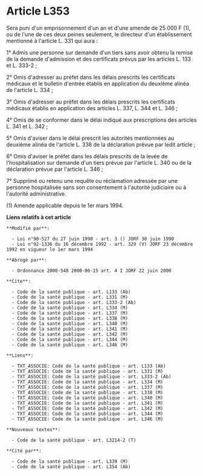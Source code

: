 # Article L353

Sera puni d'un emprisonnement d'un an et d'une amende de 25 000 F (1), ou de l'une de ces deux peines seulement, le directeur
d'un établissement mentionné à l'article L. 331 qui aura :

1° Admis une personne sur demande d'un tiers sans avoir obtenu la remise de la demande d'admission et des certificats prévus
par les articles L. 133 et L. 333-2 ;

2° Omis d'adresser au préfet dans les délais prescrits les certificats médicaux et le bulletin d'entrée établis en
application du deuxième alinéa de l'article L. 334 ;

3° Omis d'adresser au préfet dans les délais prescrits les certificats médicaux établis en application des articles L. 337,
L. 344 et L. 346 ;

4° Omis de se conformer dans le délai indiqué aux prescriptions des articles L. 341 et L. 342 ;

5° Omis d'aviser dans le délai prescrit les autorités mentionnées au deuxième alinéa de l'article L. 338 de la déclaration
prévue par ledit article ;

6° Omis d'aviser le préfet dans les délais prescrits de la levée de l'hospitalisation sur demande d'un tiers prévue par
l'article L. 340 ou de la déclaration prévue par l'article L. 346 ;

7° Supprimé ou retenu une requête ou réclamation adressée par une personne hospitalisée sans son consentement à l'autorité
judiciaire ou à l'autorité administrative.

(1) Amende applicable depuis le 1er mars 1994.

**Liens relatifs à cet article**

	**Modifié par**:

	  - Loi n°90-527 du 27 juin 1990 - art. 3 () JORF 30 juin 1990
	  - Loi n°92-1336 du 16 décembre 1992 - art. 329 (V) JORF 23 décembre 1992 en vigueur le 1er mars 1994

	**Abrogé par**:

	  - Ordonnance 2000-548 2000-06-15 art. 4 I JORF 22 juin 2000

	**Cite**:

	  - Code de la santé publique - art. L133 (Ab)
	  - Code de la santé publique - art. L331 (M)
	  - Code de la santé publique - art. L333-2 (Ab)
	  - Code de la santé publique - art. L334 (M)
	  - Code de la santé publique - art. L337 (M)
	  - Code de la santé publique - art. L338 (M)
	  - Code de la santé publique - art. L340 (M)
	  - Code de la santé publique - art. L341 (M)
	  - Code de la santé publique - art. L342 (M)
	  - Code de la santé publique - art. L344 (M)
	  - Code de la santé publique - art. L346 (M)

	**Liens**:

	  - TXT_ASSOCIE: Code de la santé publique - art. L133 (Ab)
	  - TXT_ASSOCIE: Code de la santé publique - art. L331 (M)
	  - TXT_ASSOCIE: Code de la santé publique - art. L333-2 (Ab)
	  - TXT_ASSOCIE: Code de la santé publique - art. L334 (M)
	  - TXT_ASSOCIE: Code de la santé publique - art. L337 (M)
	  - TXT_ASSOCIE: Code de la santé publique - art. L338 (M)
	  - TXT_ASSOCIE: Code de la santé publique - art. L340 (M)
	  - TXT_ASSOCIE: Code de la santé publique - art. L341 (M)
	  - TXT_ASSOCIE: Code de la santé publique - art. L342 (M)
	  - TXT_ASSOCIE: Code de la santé publique - art. L344 (M)
	  - TXT_ASSOCIE: Code de la santé publique - art. L346 (M)

	**Nouveaux textes**:

	  - Code de la santé publique - art. L3214-2 (T)

	**Cité par**:

	  - Code de la santé publique - art. L339 (M)
	  - Code de la santé publique - art. L354 (Ab)
